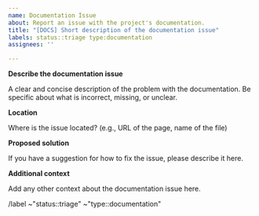 ```yaml
---
name: Documentation Issue
about: Report an issue with the project's documentation.
title: "[DOCS] Short description of the documentation issue"
labels: status::triage type:documentation
assignees: ''

---
```


**Describe the documentation issue**

A clear and concise description of the problem with the documentation. Be specific about what is incorrect, missing, or unclear.

**Location**

Where is the issue located? (e.g., URL of the page, name of the file)

**Proposed solution**

If you have a suggestion for how to fix the issue, please describe it here.

**Additional context**

Add any other context about the documentation issue here.

/label ~"status::triage" ~"type::documentation"
